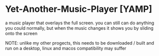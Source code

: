 # Yet-Another-Music-Player [YAMP]

a music player that overlays the full screen. you can still can do anything you could normally, but when the music changes it shows you by sliding onto the screen

NOTE: unlike my other progects, this needs to be downloaded / built and run on a desktop, linux and macos compatibility may suffer
